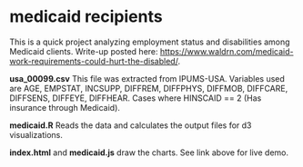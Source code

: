 # medicaid recipients

This is a quick project analyzing employment status and disabilities among Medicaid clients. Write-up posted here: https://www.waldrn.com/medicaid-work-requirements-could-hurt-the-disabled/.

**usa_00099.csv** This file was extracted from IPUMS-USA. Variables used are AGE, EMPSTAT, INCSUPP, DIFFREM, DIFFPHYS, DIFFMOB, DIFFCARE, DIFFSENS, DIFFEYE, DIFFHEAR. Cases where HINSCAID == 2 (Has insurance through Medicaid). 

**medicaid.R** Reads the data and calculates the output files for d3 visualizations.

**index.html** and **medicaid.js** draw the charts. See link above for live demo.